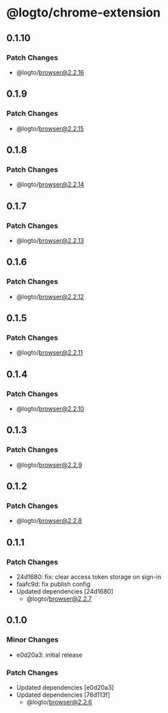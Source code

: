 # @logto/chrome-extension

## 0.1.10

### Patch Changes

- @logto/browser@2.2.16

## 0.1.9

### Patch Changes

- @logto/browser@2.2.15

## 0.1.8

### Patch Changes

- @logto/browser@2.2.14

## 0.1.7

### Patch Changes

- @logto/browser@2.2.13

## 0.1.6

### Patch Changes

- @logto/browser@2.2.12

## 0.1.5

### Patch Changes

- @logto/browser@2.2.11

## 0.1.4

### Patch Changes

- @logto/browser@2.2.10

## 0.1.3

### Patch Changes

- @logto/browser@2.2.9

## 0.1.2

### Patch Changes

- @logto/browser@2.2.8

## 0.1.1

### Patch Changes

- 24d1680: fix: clear access token storage on sign-in
- faafc9d: fix publish config
- Updated dependencies [24d1680]
  - @logto/browser@2.2.7

## 0.1.0

### Minor Changes

- e0d20a3: initial release

### Patch Changes

- Updated dependencies [e0d20a3]
- Updated dependencies [76d113f]
  - @logto/browser@2.2.6
